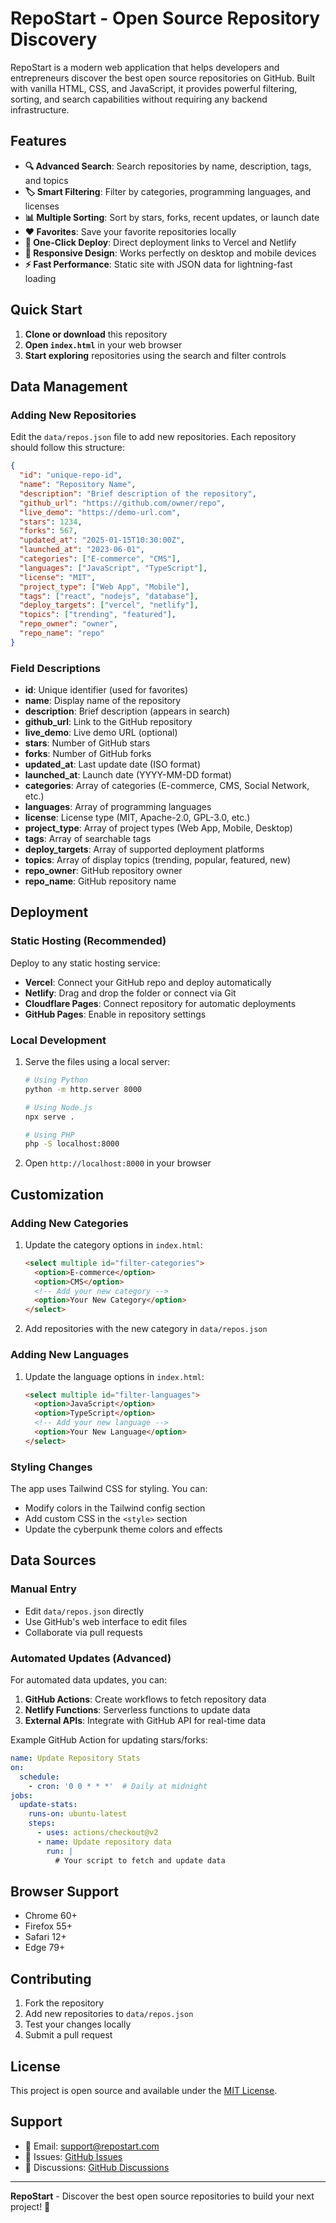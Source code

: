 # RepoStart - Open Source Repository Discovery

RepoStart is a modern web application that helps developers and entrepreneurs discover the best open source repositories on GitHub. Built with vanilla HTML, CSS, and JavaScript, it provides powerful filtering, sorting, and search capabilities without requiring any backend infrastructure.

## Features

- **🔍 Advanced Search**: Search repositories by name, description, tags, and topics
- **🏷️ Smart Filtering**: Filter by categories, programming languages, and licenses
- **📊 Multiple Sorting**: Sort by stars, forks, recent updates, or launch date
- **❤️ Favorites**: Save your favorite repositories locally
- **🚀 One-Click Deploy**: Direct deployment links to Vercel and Netlify
- **📱 Responsive Design**: Works perfectly on desktop and mobile devices
- **⚡ Fast Performance**: Static site with JSON data for lightning-fast loading

## Quick Start

1. **Clone or download** this repository
2. **Open `index.html`** in your web browser
3. **Start exploring** repositories using the search and filter controls

## Data Management

### Adding New Repositories

Edit the `data/repos.json` file to add new repositories. Each repository should follow this structure:

```json
{
  "id": "unique-repo-id",
  "name": "Repository Name",
  "description": "Brief description of the repository",
  "github_url": "https://github.com/owner/repo",
  "live_demo": "https://demo-url.com",
  "stars": 1234,
  "forks": 567,
  "updated_at": "2025-01-15T10:30:00Z",
  "launched_at": "2023-06-01",
  "categories": ["E-commerce", "CMS"],
  "languages": ["JavaScript", "TypeScript"],
  "license": "MIT",
  "project_type": ["Web App", "Mobile"],
  "tags": ["react", "nodejs", "database"],
  "deploy_targets": ["vercel", "netlify"],
  "topics": ["trending", "featured"],
  "repo_owner": "owner",
  "repo_name": "repo"
}
```

### Field Descriptions

- **id**: Unique identifier (used for favorites)
- **name**: Display name of the repository
- **description**: Brief description (appears in search)
- **github_url**: Link to the GitHub repository
- **live_demo**: Live demo URL (optional)
- **stars**: Number of GitHub stars
- **forks**: Number of GitHub forks
- **updated_at**: Last update date (ISO format)
- **launched_at**: Launch date (YYYY-MM-DD format)
- **categories**: Array of categories (E-commerce, CMS, Social Network, etc.)
- **languages**: Array of programming languages
- **license**: License type (MIT, Apache-2.0, GPL-3.0, etc.)
- **project_type**: Array of project types (Web App, Mobile, Desktop)
- **tags**: Array of searchable tags
- **deploy_targets**: Array of supported deployment platforms
- **topics**: Array of display topics (trending, popular, featured, new)
- **repo_owner**: GitHub repository owner
- **repo_name**: GitHub repository name

## Deployment

### Static Hosting (Recommended)

Deploy to any static hosting service:

- **Vercel**: Connect your GitHub repo and deploy automatically
- **Netlify**: Drag and drop the folder or connect via Git
- **Cloudflare Pages**: Connect repository for automatic deployments
- **GitHub Pages**: Enable in repository settings

### Local Development

1. Serve the files using a local server:
   ```bash
   # Using Python
   python -m http.server 8000
   
   # Using Node.js
   npx serve .
   
   # Using PHP
   php -S localhost:8000
   ```

2. Open `http://localhost:8000` in your browser

## Customization

### Adding New Categories

1. Update the category options in `index.html`:
   ```html
   <select multiple id="filter-categories">
     <option>E-commerce</option>
     <option>CMS</option>
     <!-- Add your new category -->
     <option>Your New Category</option>
   </select>
   ```

2. Add repositories with the new category in `data/repos.json`

### Adding New Languages

1. Update the language options in `index.html`:
   ```html
   <select multiple id="filter-languages">
     <option>JavaScript</option>
     <option>TypeScript</option>
     <!-- Add your new language -->
     <option>Your New Language</option>
   </select>
   ```

### Styling Changes

The app uses Tailwind CSS for styling. You can:
- Modify colors in the Tailwind config section
- Add custom CSS in the `<style>` section
- Update the cyberpunk theme colors and effects

## Data Sources

### Manual Entry
- Edit `data/repos.json` directly
- Use GitHub's web interface to edit files
- Collaborate via pull requests

### Automated Updates (Advanced)

For automated data updates, you can:

1. **GitHub Actions**: Create workflows to fetch repository data
2. **Netlify Functions**: Serverless functions to update data
3. **External APIs**: Integrate with GitHub API for real-time data

Example GitHub Action for updating stars/forks:
```yaml
name: Update Repository Stats
on:
  schedule:
    - cron: '0 0 * * *'  # Daily at midnight
jobs:
  update-stats:
    runs-on: ubuntu-latest
    steps:
      - uses: actions/checkout@v2
      - name: Update repository data
        run: |
          # Your script to fetch and update data
```

## Browser Support

- Chrome 60+
- Firefox 55+
- Safari 12+
- Edge 79+

## Contributing

1. Fork the repository
2. Add new repositories to `data/repos.json`
3. Test your changes locally
4. Submit a pull request

## License

This project is open source and available under the [MIT License](LICENSE).

## Support

- 📧 Email: support@repostart.com
- 🐛 Issues: [GitHub Issues](https://github.com/your-repo/issues)
- 💬 Discussions: [GitHub Discussions](https://github.com/your-repo/discussions)

---

**RepoStart** - Discover the best open source repositories to build your next project! 🚀

